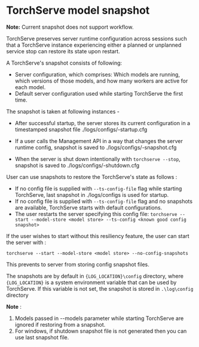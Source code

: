 # TorchServe model snapshot

__Note:__ Current snapshot does not support workflow.

TorchServe preserves server runtime configuration across sessions such that a TorchServe instance experiencing either a planned or unplanned service stop can restore its state upon restart.
 
A TorchServe's snapshot consists of following:

 - Server configuration, which comprises: Which models are running, which versions of those models, and how many workers are active for each model.
 - Default server configuration used while starting TorchServe the first time.
 
The snapshot is taken at following instances -

 - After successful startup, the server stores its current configuration in a timestamped snapshot file ./logs/configs/<yyyyMMddHHmmssSSS>-startup.cfg

 - If a user calls the Management API in a way that changes the server runtime config, snapshot is saved to ./logs/configs/<yyyyMMddHHmmssSSS>-snapshot.cfg

 - When the server is shut down intentionally with `torchserve --stop`, snapshot is saved to ./logs/configs/<yyyyMMddHHmmssSSS>-shutdown.cfg

User can use snapshots to restore the TorchServe's state as follows :

 - If no config file is supplied with `--ts-config-file` flag while starting TorchServe, last snapshot in ./logs/configs is used for startup.
 - If no config file is supplied with `--ts-config-file` flag and no snapshots are available, TorchServe starts with default configurations.
 - The user restarts the server specifying this config file: `torchserve --start --model-store <model store> --ts-config <known good config snapshot>`
 

If the user wishes to start without this resiliency feature, the user can start the server with :

`torchserve --start --model-store <model store> --no-config-snapshots`

This prevents to server from storing config snapshot files.

The snapshots are by default in `{LOG_LOCATION}\config` directory, where `{LOG_LOCATION}` is a system environment variable that can be used by TorchServe. If this variable is not set, the snapshot is stored in  `.\log\config` directory 

**Note** : 
1. Models passed in --models parameter while starting TorchServe are ignored if restoring from a snapshot.
2. For windows, if shutdown snapshot file is not generated then you can use last snapshot file.